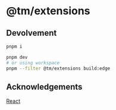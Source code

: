# @tm/extensions

## Devolvement

```bash
pnpm i

pnpm dev
# or using workspace
pnpm --filter @tm/extensions build:edge
```

## Acknowledgements

[React](https://github.com/facebook/react)

